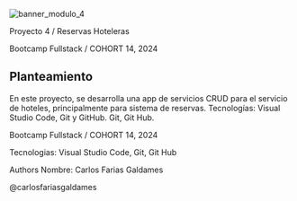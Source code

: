 
![banner_modulo_4](https://github.com/user-attachments/assets/948eafdc-e289-4530-9bc4-9f6a3d0cbad7)


Proyecto 4 / Reservas Hoteleras

Bootcamp Fullstack / COHORT 14, 2024

## Planteamiento

En este proyecto, se desarrolla una  app de servicios CRUD para el servicio de hoteles, principalmente para sistema de reservas.
Tecnologías: Visual Studio Code, Git y GitHub.
Git, Git Hub.


Bootcamp Fullstack / COHORT 14, 2024

Tecnologias:
Visual Studio Code, Git, Git Hub

Authors
Nombre: Carlos Farias Galdames

@carlosfariasgaldames

